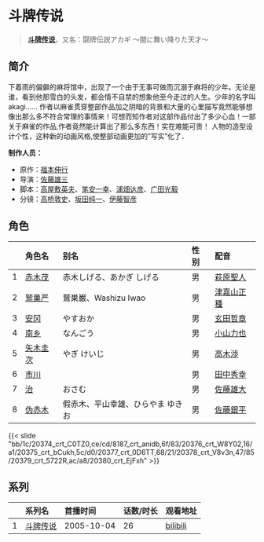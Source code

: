 # 斗牌传说


> <u>**[斗牌传说](http://bgm.tv/subject/2059)**</u>，又名：闘牌伝説アカギ 〜闇に舞い降りた天才〜

## 简介


下着雨的偏僻的麻将馆中，出现了一个由于无事可做而沉溺于麻将的少年。无论是谁，看到他那雪白的头发，都会情不自禁的想象他至今走过的人生。少年的名字叫akagi……
作者以麻雀贯穿整部作品加之阴暗的背景和大量的心里描写竟然能够想像出那么多不符合常理的事情来！可想而知作者对这部作品付出了多少心血！一部关于麻雀的作品,作者竟然能计算出了那么多东西！实在难能可贵！
人物的造型设计个性，这种新的动画风格,使整部动画更加的”写实”化了．

**制作人员：**
- 原作：[福本伸行](http://bgm.tv/person/2921)
- 导演：[佐藤雄三](http://bgm.tv/person/780)
- 脚本：[高屋敷英夫](http://bgm.tv/person/744)、[笔安一幸](http://bgm.tv/person/3358)、[浦畑达彦](http://bgm.tv/person/233)、[广田光毅](http://bgm.tv/person/12061)
- 分镜：[高桥敦史](http://bgm.tv/person/3679)、[坂田纯一](http://bgm.tv/person/306)、[伊藤智彦](http://bgm.tv/person/3213)

## 角色

|     |   角色名   |   别名  | 性别 |  配音  |
|:--- |:------  |:----      |:---  |:--   |
| 1 | [赤木茂](http://bgm.tv/character/20374) | 赤木しげる、あかぎ しげる | 男 | [萩原聖人](http://bgm.tv/person/4955) |
| 2 | [鹫巢严](http://bgm.tv/character/8187) | 鷲巣巌、Washizu Iwao | 男 | [津嘉山正種](http://bgm.tv/person/4549) |
| 3 | [安冈](http://bgm.tv/character/20376) | やすおか | 男 | [玄田哲章](http://bgm.tv/person/3855) |
| 4 | [南乡](http://bgm.tv/character/20375) | なんごう | 男 | [小山力也](http://bgm.tv/person/4130) |
| 5 | [矢木圭次](http://bgm.tv/character/20377) | やぎ けいじ | 男 | [高木渉](http://bgm.tv/person/3986) |
| 6 | [市川](http://bgm.tv/character/20378) |  | 男 | [田中秀幸](http://bgm.tv/person/1057) |
| 7 | [治](http://bgm.tv/character/20379) | おさむ | 男 | [佐藤雄大](http://bgm.tv/person/4879) |
| 8 | [伪赤木](http://bgm.tv/character/20380) | 假赤木、平山幸雄、ひらやま ゆきお | 男 | [佐藤銀平](http://bgm.tv/person/6230) |

{{< slide "bb/1c/20374_crt_C0TZ0,ce/cd/8187_crt_anidb,6f/83/20376_crt_W8Y02,16/a1/20375_crt_bCukh,5c/d0/20377_crt_0D6TT,68/21/20378_crt_V8v3n,47/85/20379_crt_5722R,ac/a8/20380_crt_EjFxh" >}}

## 系列

|     |   系列名   |   首播时间  | 话数/时长  | 观看地址 |
|:---  |:------    |:----      |:---       |:---  |
| 1 |[斗牌传说](https://bgm.tv/subject/2059)| 2005-10-04 | 26 | [bilibili](https://www.bilibili.com/bangumi/play/ss1776)  |



